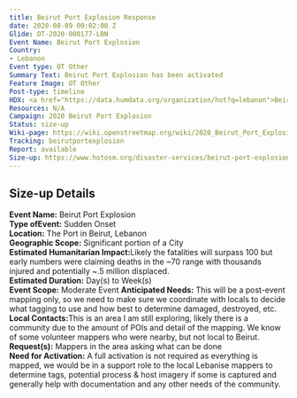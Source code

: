 ```yaml
---
title: Beirut Port Explosion Response
date: 2020-08-09 00:02:00 Z
Glide: OT-2020-000177-LBN
Event Name: Beirut Port Explosion
Country:
- Lebanon
Event type: OT Other
Summary Text: Beirut Port Explosion has been activated
Feature Image: OT Other
Post-type: timeline
HDX: <a href="https://data.humdata.org/organization/hot?q=lebanon">Beirut</a>
Resources: N/A
Campaign: 2020 Beirut Port Explosion
Status: size-up
Wiki-page: https://wiki.openstreetmap.org/wiki/2020_Beirut_Port_Explosion
Tracking: beirutportexplosion
Report: available
Size-up: https://www.hotosm.org/disaster-services/beirut-port-explosion-size-up/
---
```


<h2>Size-up Details</h2>

<strong>Event Name:</strong> Beirut Port Explosion<br>
<strong>Type ofEvent:</strong> Sudden Onset<br>
<strong>Location:</strong> The Port in Beirut, Lebanon<br>
<strong>Geographic Scope:</strong> Significant portion of a City<br>
<strong>Estimated Humanitarian Impact:</strong>Likely the fatalities will surpass 100 but early numbers were claiming deaths in the ~70 range with thousands injured and potentially ~.5 million displaced.<br>
<strong>Estimated Duration:</strong> Day(s) to Week(s)<br>
<strong>Event Scope:</strong> Moderate Event<be>
<strong>Anticipated Needs:</strong> This will be a post-event mapping only, so we need to make sure we coordinate with locals to decide what tagging to use and how best to determine damaged, destroyed, etc.<br>
<strong>Local Contacts:</strong>This is an area I am still exploring, likely there is a community due to the amount of POIs and detail of the mapping. We know of some volunteer mappers who were nearby, but not local to Beirut.<br>
<strong>Request(s):</strong> Mappers in the area asking what can be done<br>
<strong>Need for Activation:</strong> A full activation is not required as everything is mapped, we would be in a support role to the local Lebanise mappers to determine tags, potential process & host imagery if some is captured and generally help with documentation and any other needs of the community.<br>

